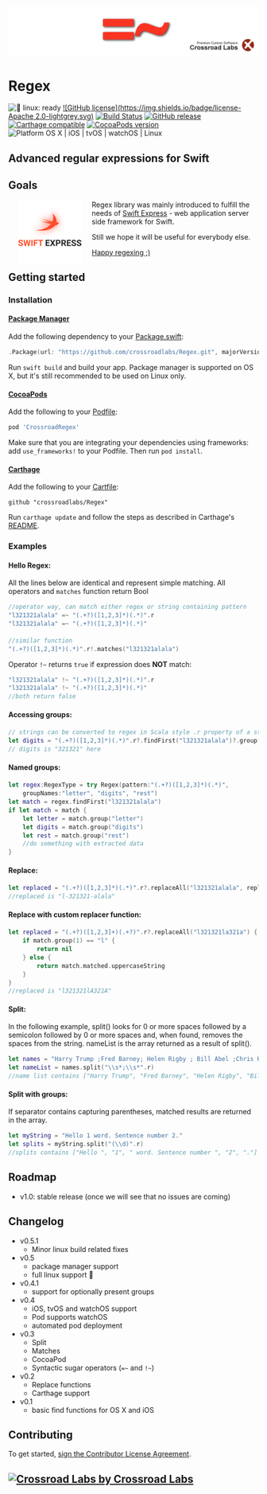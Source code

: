 [![by Crossroad Labs](./header.png)](http://www.crossroadlabs.xyz/)

# Regex

![🐧 linux: ready](https://img.shields.io/badge/%F0%9F%90%A7%20linux-ready-red.svg)
[![GitHub license](https://img.shields.io/badge/license-Apache 2.0-lightgrey.svg)](https://raw.githubusercontent.com/crossroadlabs/Regex/master/LICENSE)
[![Build Status](https://travis-ci.org/crossroadlabs/Regex.svg?branch=master)](https://travis-ci.org/crossroadlabs/Regex)
[![GitHub release](https://img.shields.io/github/release/crossroadlabs/Regex.svg)](https://github.com/crossroadlabs/Regex/releases)
[![Carthage compatible](https://img.shields.io/badge/Carthage-compatible-4BC51D.svg?style=flat)](https://github.com/Carthage/Carthage)
[![CocoaPods version](https://img.shields.io/cocoapods/v/CrossroadRegex.svg)](https://cocoapods.org/pods/CrossroadRegex)
![Platform OS X | iOS | tvOS | watchOS | Linux](https://img.shields.io/badge/platform-Linux%20%7C%20OS%20X%20%7C%20iOS%20%7C%20tvOS%20%7C%20watchOS-orange.svg)

## Advanced regular expressions for Swift

## Goals

[<img align="left" src="https://raw.githubusercontent.com/crossroadlabs/Express/master/logo-full.png" hspace="20" height=128>](https://github.com/crossroadlabs/Express) Regex library was mainly introduced to fulfill the needs of [Swift Express](https://github.com/crossroadlabs/Express) - web application server side framework for Swift.

Still we hope it will be useful for everybody else.

[Happy regexing ;)](#examples)

## Getting started

### Installation

#### [Package Manager](https://swift.org/package-manager/)

Add the following dependency to your [Package.swift](https://github.com/apple/swift-package-manager/blob/master/Documentation/Package.swift.md):

```swift
.Package(url: "https://github.com/crossroadlabs/Regex.git", majorVersion: 0)
```

Run ```swift build``` and build your app. Package manager is supported on OS X, but it's still recommended to be used on Linux only.

#### [CocoaPods](http://cocoapods.org/)
Add the following to your [Podfile](http://guides.cocoapods.org/using/the-podfile.html):

```rb
pod 'CrossroadRegex'
```

Make sure that you are integrating your dependencies using frameworks: add `use_frameworks!` to your Podfile. Then run `pod install`.

#### [Carthage](https://github.com/Carthage/Carthage)
Add the following to your [Cartfile](https://github.com/Carthage/Carthage/blob/master/Documentation/Artifacts.md#cartfile):

```
github "crossroadlabs/Regex"
```

Run `carthage update` and follow the steps as described in Carthage's [README](https://github.com/Carthage/Carthage#adding-frameworks-to-an-application).

### Examples

#### Hello Regex:

All the lines below are identical and represent simple matching. All operators and `matches` function return Bool

```swift
//operator way, can match either regex or string containing pattern
"l321321alala" =~ "(.+?)([1,2,3]*)(.*)".r
"l321321alala" =~ "(.+?)([1,2,3]*)(.*)"

//similar function
"(.+?)([1,2,3]*)(.*)".r!.matches("l321321alala")
```
Operator `!~` returns `true` if expression does **NOT** match:

```swift
"l321321alala" !~ "(.+?)([1,2,3]*)(.*)".r
"l321321alala" !~ "(.+?)([1,2,3]*)(.*)"
//both return false
```

#### Accessing groups:

```swift
// strings can be converted to regex in Scala style .r property of a string
let digits = "(.+?)([1,2,3]*)(.*)".r?.findFirst("l321321alala")?.group(2)
// digits is "321321" here
```

#### Named groups:

```swift
let regex:RegexType = try Regex(pattern:"(.+?)([1,2,3]*)(.*)",
	groupNames:"letter", "digits", "rest")
let match = regex.findFirst("l321321alala")
if let match = match {
	let letter = match.group("letter")
	let digits = match.group("digits")
	let rest = match.group("rest")
	//do something with extracted data
}
```

#### Replace:

```swift
let replaced = "(.+?)([1,2,3]*)(.*)".r?.replaceAll("l321321alala", replacement: "$1-$2-$3")
//replaced is "l-321321-alala"
```

#### Replace with custom replacer function:

```swift
let replaced = "(.+?)([1,2,3]+)(.+?)".r?.replaceAll("l321321la321a") { match in
	if match.group(1) == "l" {
		return nil
	} else {
		return match.matched.uppercaseString
	}
}
//replaced is "l321321lA321A"
```

#### Split:

In the following example, split() looks for 0 or more spaces followed by a semicolon followed by 0 or more spaces and, when found, removes the spaces from the string. nameList is the array returned as a result of split().

```swift
let names = "Harry Trump ;Fred Barney; Helen Rigby ; Bill Abel ;Chris Hand"
let nameList = names.split("\\s*;\\s*".r)
//name list contains ["Harry Trump", "Fred Barney", "Helen Rigby", "Bill Abel", "Chris Hand"]
```

#### Split with groups:

If separator contains capturing parentheses, matched results are returned in the array.

```swift
let myString = "Hello 1 word. Sentence number 2."
let splits = myString.split("(\\d)".r)
//splits contains ["Hello ", "1", " word. Sentence number ", "2", "."]
```

## Roadmap

* v1.0: stable release (once we will see that no issues are coming)

## Changelog

* v0.5.1
	* Minor linux build related fixes
* v0.5
	* package manager support
	* full linux support 🐧
* v0.4.1
	* support for optionally present groups
* v0.4
	* iOS, tvOS and watchOS support
	* Pod supports watchOS
	* automated pod deployment
* v0.3
	* Split
	* Matches
	* CocoaPod
	* Syntactic sugar operators (`=~` and `!~`)
* v0.2
	* Replace functions
	* Carthage support
* v0.1
	* basic find functions for OS X and iOS

## Contributing

To get started, <a href="https://www.clahub.com/agreements/crossroadlabs/Regex">sign the Contributor License Agreement</a>.

## [![Crossroad Labs](http://i.imgur.com/iRlxgOL.png?1) by Crossroad Labs](http://www.crossroadlabs.xyz/)
